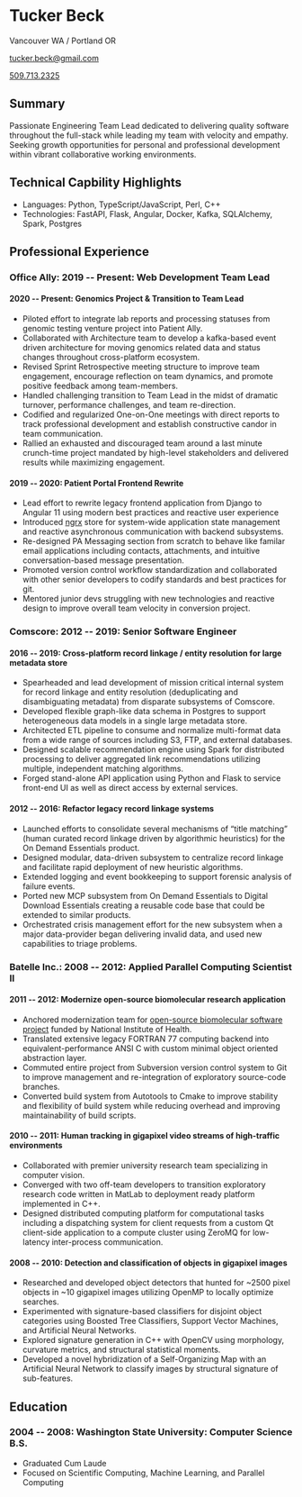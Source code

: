 # Tucker Beck
Vancouver WA / Portland OR

[tucker.beck@gmail.com](tucker.beck@gmail.com)

[509.713.2325](tel:5097132325)


## Summary

Passionate Engineering Team Lead dedicated to delivering quality software throughout the
full-stack while leading my team with velocity and empathy. Seeking growth opportunities
for personal and professional development within vibrant collaborative working environments.


## Technical Capbility Highlights

* Languages: Python, TypeScript/JavaScript, Perl, C++
* Technologies: FastAPI, Flask, Angular, Docker, Kafka, SQLAlchemy, Spark, Postgres


## Professional Experience

### Office Ally: 2019 -- Present: Web Development Team Lead

#### 2020 -- Present: Genomics Project & Transition to Team Lead

* Piloted effort to integrate lab reports and processing statuses from genomic testing
  venture project into Patient Ally.
* Collaborated with Architecture team to develop a kafka-based event driven architecture
  for moving genomics related data and status changes throughout cross-platform ecosystem.
* Revised Sprint Retrospective meeting structure to improve team engagement, encourage
  reflection on team dynamics, and promote positive feedback among team-members.
* Handled challenging transition to Team Lead in the midst of dramatic turnover,
  performance challenges, and team re-direction.
* Codified and regularized One-on-One meetings with direct reports to track professional
  development and establish constructive candor in team communication.
* Rallied an exhausted and discouraged team around a last minute crunch-time project
  mandated by high-level stakeholders and delivered results while maximizing engagement.

#### 2019 -- 2020: Patient Portal Frontend Rewrite

* Lead effort to rewrite legacy frontend application from Django to Angular 11 using
  modern best practices and reactive user experience
* Introduced [ngrx](https://ngrx.io/) store for system-wide application state management
  and reactive asynchronous communication with backend subsystems.
* Re-designed PA Messaging section from scratch to behave like familar email applications
  including contacts, attachments, and intuitive conversation-based message presentation.
* Promoted version control workflow standardization and collaborated with other senior
  developers to codify standards and best practices for git.
* Mentored junior devs struggling with new technologies and reactive design to improve
  overall team velocity in conversion project.


### Comscore: 2012 -- 2019: Senior Software Engineer

#### 2016 -- 2019: Cross-platform record linkage / entity resolution for large metadata store

* Spearheaded and lead development of mission critical internal system for record
  linkage and entity resolution (deduplicating and disambiguating metadata) from
  disparate subsystems of Comscore.
* Developed flexible graph-like data schema in Postgres to support heterogeneous data
  models in a single large metadata store.
* Architected ETL pipeline to consume and normalize multi-format data from a wide range
  of sources including S3, FTP, and external databases.
* Designed scalable recommendation engine using Spark for distributed processing to
  deliver aggregated link recommendations utilizing multiple, independent matching
  algorithms.
* Forged stand-alone API application using Python and Flask to service front-end UI as
  well as direct access by external services.


#### 2012 -- 2016: Refactor legacy record linkage systems

* Launched efforts to consolidate several mechanisms of “title matching” (human curated
  record linkage driven by algorithmic heuristics) for the On Demand Essentials product.
* Designed modular, data-driven subsystem to centralize record linkage and facilitate
  rapid deployment of new heuristic algorithms.
* Extended logging and event bookkeeping to support forensic analysis of failure events.
* Ported new MCP subsystem from On Demand Essentials to Digital Download Essentials
  creating a reusable code base that could be extended to similar products.
* Orchestrated crisis management effort for the new subsystem when a major data-provider
  began delivering invalid data, and used new capabilities to triage problems.


### Batelle Inc.: 2008 -- 2012: Applied Parallel Computing Scientist II

#### 2011 -- 2012: Modernize open-source biomolecular research application

* Anchored modernization team for
  [open-source biomolecular software project](https://github.com/Electrostatics/apbs)
  funded by National Institute of Health.
* Translated extensive legacy FORTRAN 77 computing backend into equivalent-performance
  ANSI C with custom minimal object oriented abstraction layer.
* Commuted entire project from Subversion version control system to Git to improve
  management and re-integration of exploratory source-code branches.
* Converted build system from Autotools to Cmake to improve stability and flexibility of
  build system while reducing overhead and improving maintainability of build scripts.


#### 2010 -- 2011:  Human tracking in gigapixel video streams of high-traffic environments

* Collaborated with premier university research team specializing in computer vision.
* Converged with two off-team developers to transition exploratory research code written
  in MatLab to deployment ready platform implemented in C++.
* Designed distributed computing platform for computational tasks including a
  dispatching system for client requests from a custom Qt client-side application to a
  compute cluster using ZeroMQ for low-latency inter-process communication.


#### 2008 -- 2010:  Detection and classification of objects in gigapixel images

* Researched and developed object detectors that hunted for ~2500 pixel objects in ~10
  gigapixel images utilizing OpenMP to locally optimize searches.
* Experimented with signature-based classifiers for disjoint object categories using
  Boosted Tree Classifiers, Support Vector Machines, and Artificial Neural Networks.
* Explored signature generation in C++ with OpenCV using morphology, curvature metrics,
  and structural statistical moments.
* Developed a novel hybridization of  a Self-Organizing Map with an Artificial Neural
  Network to classify images by structural signature of sub-features.


## Education

### 2004 -- 2008:  Washington State University: Computer Science B.S.

* Graduated Cum Laude
* Focused on Scientific Computing, Machine Learning, and Parallel Computing
